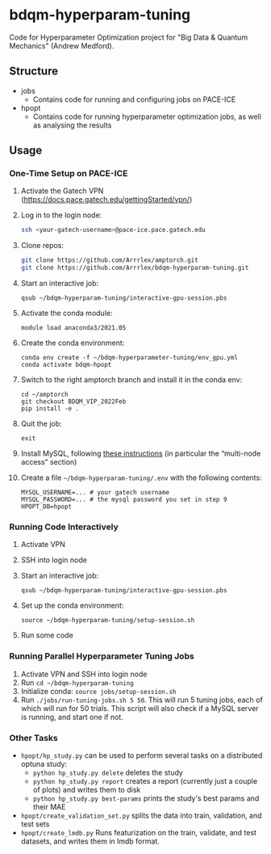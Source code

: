 # bdqm-hyperparam-tuning
Code for Hyperparameter Optimization project for "Big Data &amp; Quantum Mechanics" (Andrew Medford).

## Structure

- jobs
  - Contains code for running and configuring jobs on PACE-ICE
- hpopt
  - Contains code for running hyperparameter optimization jobs, as well as analysing the results

## Usage
### One-Time Setup on PACE-ICE

1. Activate the Gatech VPN (https://docs.pace.gatech.edu/gettingStarted/vpn/) 
2. Log in to the login node:

    ```bash
    ssh <your-gatech-username>@pace-ice.pace.gatech.edu
    ```

3. Clone repos: 

    ```bash
    git clone https://github.com/Arrrlex/amptorch.git
    git clone https://github.com/Arrrlex/bdqm-hyperparam-tuning.git
    ```

4. Start an interactive job:

    ```
    qsub ~/bdqm-hyperparam-tuning/interactive-gpu-session.pbs
    ```

5. Activate the conda module:

    ```
    module load anaconda3/2021.05
    ```

6. Create the conda environment:

    ```
    conda env create -f ~/bdqm-hyperparameter-tuning/env_gpu.yml
    conda activate bdqm-hpopt
    ```

7. Switch to the right amptorch branch and install it in the conda env:

    ```
    cd ~/amptorch
    git checkout BDQM_VIP_2022Feb
    pip install -e .
    ```

8. Quit the job:

    ```
    exit
    ```

9. Install MySQL, following [these instructions](https://docs.pace.gatech.edu/software/mysql/) (in particular the “multi-node access” section)
10. Create a file `~/bdqm-hyperparam-tuning/.env` with the following contents:

    ```
    MYSQL_USERNAME=... # your gatech username
    MYSQL_PASSWORD=... # the mysql password you set in step 9
    HPOPT_DB=hpopt
    ```

### Running Code Interactively

1. Activate VPN
2. SSH into login node
3. Start an interactive job:

    ```
    qsub ~/bdqm-hyperparam-tuning/interactive-gpu-session.pbs
    ```

4. Set up the conda environment:

    ```
    source ~/bdqm-hyperparam-tuning/setup-session.sh
    ```

5. Run some code

### Running Parallel Hyperparameter Tuning Jobs

1. Activate VPN and SSH into login node
2. Run `cd ~/bdqm-hyperparam-tuning`
3. Initialize conda: `source jobs/setup-session.sh`
4. Run `./jobs/run-tuning-jobs.sh 5 50`. This will run 5 tuning jobs, each of which will run for 50 trials. This script will also check if a MySQL server is running, and start one if not.

### Other Tasks

- `hpopt/hp_study.py` can be used to perform several tasks on a distributed optuna study:
  - `python hp_study.py delete` deletes the study
  - `python hp_study.py report` creates a report (currently just a couple of plots) and writes them to disk
  - `python hp_study.py best-params` prints the study's best params and their MAE
- `hpopt/create_validation_set.py` splits the data into train, validation, and test sets
- `hpopt/create_lmdb.py` Runs featurization on the train, validate, and test datasets, and writes them in lmdb format.
